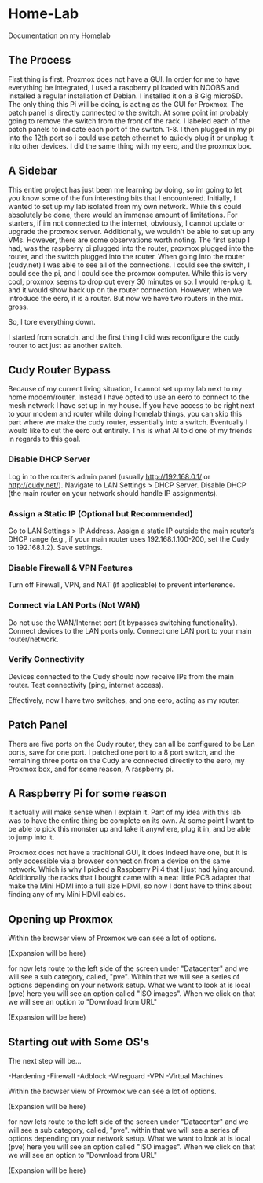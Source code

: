 # Home-Lab
Documentation on my Homelab

## The Process ##

First thing is first. Proxmox does not have a GUI. In order for me to have everything be integrated, I used a raspberry pi loaded with NOOBS and installed a regular installation of Debian. I installed it on a 8 Gig microSD. The only thing this Pi will be doing, is acting as the GUI for Proxmox.
The patch panel is directly connected to the switch. At some point im probably going to remove the switch from the front of the rack. I labeled each of the patch panels to indicate each port of the switch. 1-8. 
I then plugged in my pi into the 12th port so i could use patch ethernet to quickly  plug it or unplug it into other devices. I did the same thing with my eero, and the proxmox box.

## A Sidebar ##

This entire project has just been me learning by doing, so im going to let you know some of the fun interesting bits that I encountered.
Initially, I wanted to set  up my lab isolated from my own network. While this could absolutely be done, 
there would an immense amount of limitations. For starters, 
if im not connected to the internet, obviously, I cannot update or upgrade the proxmox server. 
Additionally, we wouldn't be able to set up any VMs. However, there are some observations worth noting.
The first setup I had, was the raspberry pi plugged into the router, proxmox plugged into the router, and 
the switch plugged into the router. When going into the router (cudy.net) I was able to see all of the connections. 
I could see the switch, I could see the pi, and I could see the proxmox computer. While this is very cool, 
proxmox seems to drop out every 30 minutes or so. I would re-plug it. and it would show back up on the router connection.
However, when we introduce the eero, it is a router. But now we have two routers in the mix. gross. 
   
So, I tore everything down.
    
I started from scratch. and the first thing I did was reconfigure the cudy router to act just as another switch. 

## Cudy Router Bypass ##

Because of my current living situation, I cannot set up my lab next to my home modem/router. Instead I have opted to use an eero to connect to the mesh network I have set up in my house.
If you have access to be right next to your modem and router while doing homelab things, 
you can skip this part where we make the cudy router, essentially into a switch. 
Eventually I would like to cut the eero out entirely. This is what AI told one of my friends in regards to this goal.

   ### Disable DHCP Server ###

Log in to the router’s admin panel (usually http://192.168.0.1/ or http://cudy.net/).
Navigate to LAN Settings > DHCP Server.
Disable DHCP (the main router on your network should handle IP assignments).

   ### Assign a Static IP (Optional but Recommended) ###

Go to LAN Settings > IP Address.
Assign a static IP outside the main router’s DHCP range (e.g., if your main router uses 192.168.1.100-200, set the Cudy to 192.168.1.2).
Save settings.

  ### Disable Firewall & VPN Features ###

Turn off Firewall, VPN, and NAT (if applicable) to prevent interference.

  ### Connect via LAN Ports (Not WAN) ###

Do not use the WAN/Internet port (it bypasses switching functionality).
Connect devices to the LAN ports only.
Connect one LAN port to your main router/network.

  ### Verify Connectivity ###

Devices connected to the Cudy should now receive IPs from the main router.
Test connectivity (ping, internet access).


Effectively, now I have two switches, and one eero, acting as my router.

## Patch Panel ##

There are five ports on the Cudy router, 
they can all be configured to be Lan ports, save for one port.
I patched one port to a 8 port switch, and the remaining three ports
on the Cudy are connected directly to the eero, my Proxmox box, and 
for some reason, A raspberry pi.

## A Raspberry Pi for some reason ##

It actually will make sense when I explain it. Part of my idea with this lab was to have
the entire thing be complete on its own. At some point I want to be able to pick this monster
up and take it anywhere, plug it in, and be able to jump into it. 

Proxmox does not have a traditional GUI, it does indeed have one, but it is only accessible via a 
browser connection from a device on the same network. Which is why I picked a Raspberry Pi 4 that
I just had lying around. Additionally the racks that I bought came with a neat little PCB adapter 
that make the Mini HDMI into a full size HDMI, so now I dont have to think about finding any of my 
Mini HDMI cables. 

## Opening up Proxmox ##

Within the browser view of Proxmox we can see a lot of options. 

(Expansion will be here)

for now lets route to the left side of the screen under "Datacenter" and we will see a sub category, called, "pve". 
Within that we will see a series of options depending on your network setup. 
What we want to look at is local (pve) here you will see an option called "ISO images". 
When we click on that we will see an option to "Download from URL" 
    
(Expansion will be here)

## Starting out with Some OS's ##

    
    
    

The next step will be...

-Hardening
-Firewall
-Adblock
-Wireguard
-VPN
-Virtual Machines

Within the browser view of Proxmox we can see a lot of options. 

(Expansion will be here)

for now lets route to the left side of the screen under "Datacenter" and we will see a sub category, called, "pve". within that we will see a series of options depending on your network setup. What we want to look at is local (pve) here you will see an option called "ISO images". When we click on that we will see an option to "Download from URL" 


(Expansion will be here)

